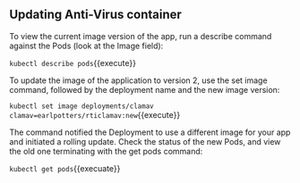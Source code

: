 ## Updating Anti-Virus container

To view the current image version of the app, run a describe command against the Pods (look at the Image field): 

`kubectl describe pods`{{execute}}

To update the image of the application to version 2, use the set image command, followed by the deployment name and the new image version:

`kubectl set image deployments/clamav clamav=earlpotters/rticlamav:new`{{execute}}

The command notified the Deployment to use a different image for your app and initiated a rolling update. Check the status of the new Pods, and view the old one terminating with the get pods command:

`kubectl get pods`{{execuate}}